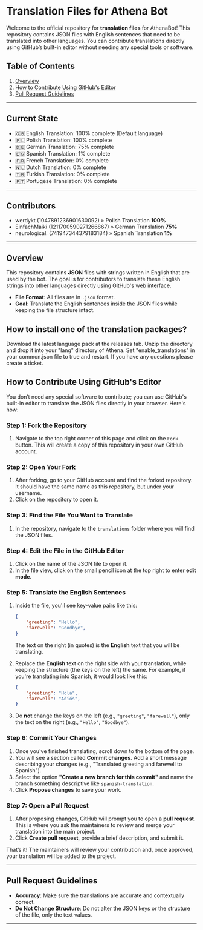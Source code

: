 # Translation Files for Athena Bot

Welcome to the official repository for **translation files** for AthenaBot! This repository contains JSON files with English sentences that need to be translated into other languages. You can contribute translations directly using GitHub’s built-in editor without needing any special tools or software.

## Table of Contents

1. [Overview](#overview)
2. [How to Contribute Using GitHub's Editor](#how-to-contribute-using-githubs-editor)
3. [Pull Request Guidelines](#pull-request-guidelines)

---

## Current State
* 🇬🇧 English Translation: 100% complete (Default language)
* 🇵🇱 Polish Translation: 100% complete
* 🇩🇪 German Translation: 75% complete
* 🇪🇸 Spanish Translation: 1% complete
* 🇫🇷 French Translation: 0% complete
* 🇳🇱 Dutch Translation: 0% complete
* 🇹🇷 Turkish Translation: 0% complete
* 🇵🇹 Portugese Translation: 0% complete

---

## Contributors
* werdykt (1047891236901630092) » Polish Translation **100%**
* EinfachMaiki (1211700590271266867) » German Translation **75%**
* neurological. (741947344379183184) » Spanish Translation **1%**

---

## Overview

This repository contains **JSON** files with strings written in English that are used by the bot. The goal is for contributors to translate these English strings into other languages directly using GitHub's web interface.

- **File Format**: All files are in `.json` format.
- **Goal**: Translate the English sentences inside the JSON files while keeping the file structure intact.


## How to install one of the translation packages?

Download the latest language pack at the releases tab. Unzip the directory and drop it into your "lang" directory of Athena. Set "enable_translations" in your common.json file to true and restart. If you have any questions please create a ticket.


## How to Contribute Using GitHub's Editor

You don’t need any special software to contribute; you can use GitHub's built-in editor to translate the JSON files directly in your browser. Here's how:

### Step 1: Fork the Repository
1. Navigate to the top right corner of this page and click on the `Fork` button. This will create a copy of this repository in your own GitHub account.

### Step 2: Open Your Fork
1. After forking, go to your GitHub account and find the forked repository. It should have the same name as this repository, but under your username.
2. Click on the repository to open it.

### Step 3: Find the File You Want to Translate
1. In the repository, navigate to the `translations` folder where you will find the JSON files.

### Step 4: Edit the File in the GitHub Editor
1. Click on the name of the JSON file to open it.
2. In the file view, click on the small pencil icon at the top right to enter **edit mode**.

### Step 5: Translate the English Sentences
1. Inside the file, you'll see key-value pairs like this:
    ```json
    {
        "greeting": "Hello",
        "farewell": "Goodbye",
    }
    ```
    The text on the right (in quotes) is the **English** text that you will be translating.
    
2. Replace the **English** text on the right side with your translation, while keeping the structure (the keys on the left) the same. For example, if you're translating into Spanish, it would look like this:
    ```json
    {
        "greeting": "Hola",
        "farewell": "Adiós",
    }
    ```

3. Do **not** change the keys on the left (e.g., `"greeting"`, `"farewell"`), only the text on the right (e.g., `"Hello"`, `"Goodbye"`).

### Step 6: Commit Your Changes
1. Once you've finished translating, scroll down to the bottom of the page.
2. You will see a section called **Commit changes**. Add a short message describing your changes (e.g., "Translated greeting and farewell to Spanish").
3. Select the option **"Create a new branch for this commit"** and name the branch something descriptive like `spanish-translation`.
4. Click **Propose changes** to save your work.

### Step 7: Open a Pull Request
1. After proposing changes, GitHub will prompt you to open a **pull request**. This is where you ask the maintainers to review and merge your translation into the main project.
2. Click **Create pull request**, provide a brief description, and submit it.

That’s it! The maintainers will review your contribution and, once approved, your translation will be added to the project.

---

## Pull Request Guidelines

- **Accuracy**: Make sure the translations are accurate and contextually correct.
- **Do Not Change Structure**: Do not alter the JSON keys or the structure of the file, only the text values.

---